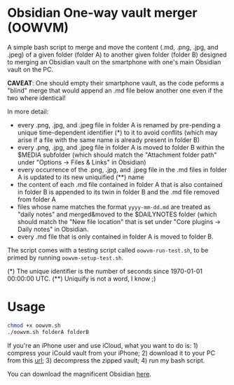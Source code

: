 # Obsidian One-way vault merger (OOWVM)
A simple bash script to merge and move the content (.md, .png, .jpg, and .jpeg) of a given folder (folder A) to another given folder (folder B) designed to merging an Obsidian vault on the smartphone with one's main Obsidian vault on the PC.

**CAVEAT**: One should empty their smartphone vault, as the code peforms a "blind" merge that would append an .md file below another one even if the two where identical!

In more detail:
- every .png, .jpg, and .jpeg file in folder A is renamed by pre-pending a unique time-dependent identifier (*) to it to avoid conflits (which may arise if a file with the same name is already present in folder B)
- every .png, .jpg, and .jpeg file in folder A is moved to folder B within the $MEDIA subfolder (which should match the "Attachment folder path" under "Options -> Files & Links" in Obsidian)
- every occurrence of the .png, .jpg, and .jpeg file in the .md files in folder A is updated to its new uniquified (**) name
- the content of each .md file contained in folder A that is also contained in folder B is appended to its twin in folder B and the .md file removed from folder A
- files whose name matches the format `yyyy-mm-dd.md` are treated as "daily notes" and merged&moved to the $DAILYNOTES folder (which should match the "New file location" that is set under "Core plugins -> Daily notes" in Obsidian.
- every .md file that is only contained in folder A is moved to folder B.

The script comes with a testing script called `oowvm-run-test.sh`, to be primed by running `oowvm-setup-test.sh`.

(*) The unique identifier is the number of seconds since 1970-01-01 00:00:00 UTC.
(**) Uniquify is not a word, I know ;)

# Usage
```bash
chmod +x oowvm.sh
./oowvm.sh folderA folderB
```
If you're an iPhone user and use iCloud, what you want to do is: 1) compress your iCould vault from your iPhone; 2) download it to your PC from this [url](https://www.icloud.com/iclouddrive); 3) decompress the zipped vault; 4) run my bash script.

You can download the magnificent Obsidian [here](https://obsidian.md).
